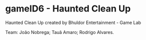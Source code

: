 # gameID6 - Haunted Clean Up

Haunted Clean Up created by Bhuldor Entertainment - Game Lab

Team: João Nobrega; Tauã Amaro; Rodrigo Alvares.
